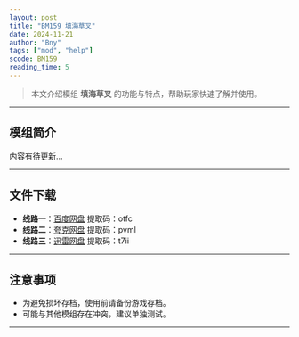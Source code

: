 ```yaml
---
layout: post
title: "BM159 填海草叉"
date: 2024-11-21
author: "Bny"
tags: ["mod", "help"]
scode: BM159
reading_time: 5
---
```


> 本文介绍模组 **填海草叉** 的功能与特点，帮助玩家快速了解并使用。

---

## 模组简介

内容有待更新...

---


## 文件下载
- **线路一**：[百度网盘](https://pan.baidu.com/s/1vg829GNqXEWSfGsC7Xb7gQ?pwd=otfc)  提取码：otfc  
- **线路二**：[夸克网盘](https://pan.quark.cn/s/50faae97f5fc?pwd=pvml)  提取码：pvml  
- **线路三**：[迅雷网盘](https://pan.xunlei.com/s/VOCCbga0q9n3Yh7C3YoPmhwjA1?pwd=t7ii)  提取码：t7ii  

---

## 注意事项
- 为避免损坏存档，使用前请备份游戏存档。
- 可能与其他模组存在冲突，建议单独测试。

---

